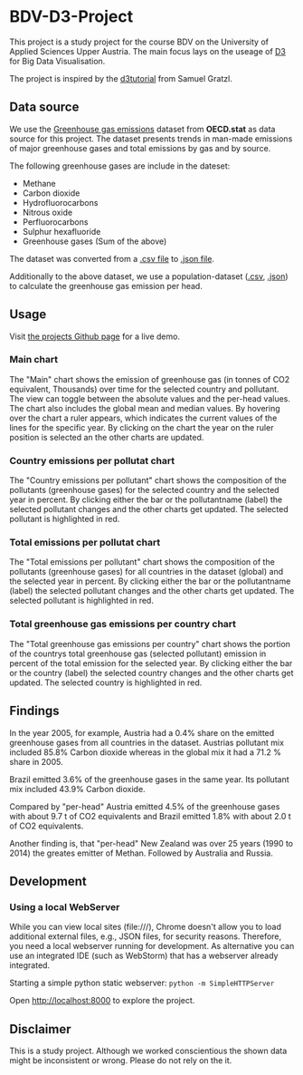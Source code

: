 # BDV-D3-Project

This project is a study project for the course BDV on the University of Applied Sciences Upper Austria. The main focus lays on the useage of [D3](https://github.com/d3/d3) for Big Data Visualisation.

The project is inspired by the [d3tutorial](https://github.com/sgratzl/d3tutorial) from Samuel Gratzl.

## Data source

We use the [Greenhouse gas emissions](http://stats.oecd.org/viewhtml.aspx?datasetcode=AIR_GHG&lang=en#) dataset from **OECD.stat** as data source for this project. The dataset presents trends in man-made emissions of major greenhouse gases and total emissions by gas and by source.

The following greenhouse gases are include in the dateset:

- Methane
- Carbon dioxide
- Hydrofluorocarbons
- Nitrous oxide
- Perfluorocarbons
- Sulphur hexafluoride
- Greenhouse gases (Sum of the above)

The dataset was converted from a [.csv file](./data/GHG_1990_2014.csv) to [.json file](./data/GHG_1990_2014.json).

Additionally to the above dataset, we use a population-dataset ([.csv](./data/population_per_year.csv), [.json](./data/population_per_year.json)) to calculate the greenhouse gas emission per head.

## Usage
Visit [the projects Github page](https://thomaskoppensteiner.github.io/bdv-d3-project/) for a live demo.

### Main chart
The "Main" chart shows the emission of greenhouse gas (in tonnes of CO2 equivalent, Thousands) over time for the selected country and pollutant. The view can toggle between the absolute values and the per-head values. The chart also includes the global mean and median values. By hovering over the chart a ruler appears, which indicates the current values of the lines for the specific year. By clicking on the chart the year on the ruler position is selected an the other charts are updated.

### Country emissions per pollutat chart
The "Country emissions per pollutant" chart shows the composition of the pollutants (greenhouse gases) for the selected country and the selected year in percent. By clicking either the bar or the pollutantname (label) the selected pollutant changes and the other charts get updated. The selected pollutant is highlighted in red.

### Total emissions per pollutat chart
The "Total emissions per pollutant" chart shows the composition of the pollutants (greenhouse gases) for all countries in the dataset (global) and the selected year in percent. By clicking either the bar or the pollutantname (label) the selected pollutant changes and the other charts get updated. The selected pollutant is highlighted in red.

### Total greenhouse gas emissions per country chart
The "Total greenhouse gas emissions per country" chart shows the portion of the countrys total greenhouse gas (selected pollutant) emission in percent of the total emission for the selected year. By clicking either the bar or the country (label) the selected country changes and the other charts get updated. The selected country is highlighted in red.

## Findings
In the year 2005, for example, Austria had a 0.4% share on the emitted greenhouse gases from all countries in the dataset.
Austrias pollutant mix included 85.8% Carbon dioxide whereas in the global mix it had a 71.2 % share in 2005.

Brazil emitted 3.6% of the greenhouse gases in the same year. Its pollutant mix included 43.9% Carbon dioxide.

Compared by "per-head" Austria emitted 4.5% of the greenhouse gases with about 9.7 t of CO2 equivalents and Brazil emitted 1.8% with about 2.0 t of CO2 equivalents.

Another finding is, that "per-head" New Zealand was over 25 years (1990 to 2014) the greates emitter of Methan. Followed by Australia and Russia.

## Development

### Using a local WebServer

While you can view local sites (file:///), Chrome doesn't allow you to load additional external files, e.g., JSON files, for security reasons. Therefore, you need a local webserver running for development. As alternative you can use an integrated IDE (such as WebStorm) that has a webserver already integrated.

Starting a simple python static webserver: `python -m SimpleHTTPServer`

Open [http://localhost:8000](http://localhost:8000) to explore the project.

## Disclaimer
This is a study project. Although we worked conscientious the shown data might be inconsistent or wrong. Please do not rely on the it.
